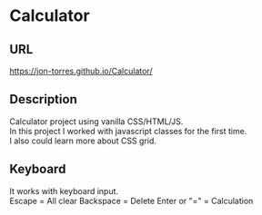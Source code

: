 # Calculator

## URL

https://jon-torres.github.io/Calculator/

## Description

Calculator project using vanilla CSS/HTML/JS.<br>In this project I worked with javascript classes for the first time.<br>I also could learn more about CSS grid.<br>

## Keyboard

It works with keyboard input.<br>
Escape = All clear
Backspace = Delete
Enter or "=" = Calculation
